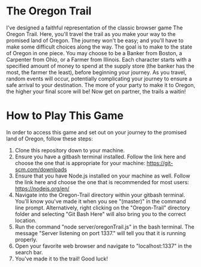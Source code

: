 # The Oregon Trail
I've designed a faithful representation of the classic browser game The Oregon Trail. Here, you'll travel the trail as you make your way to the promised land of Oregon. The journey won't be easy; and you'll have to make some difficult choices along the way. The goal is to make to the state of Oregon in one piece. You may choose to be a Banker from Boston, a Carpenter from Ohio, or a Farmer from Illinois. Each character starts with a specified amount of money to spend at the supply store (the banker has the most, the farmer the least), before beginning your journey. As you travel, random events will occur, potentially complicating your journey to ensure a safe arrival to your destination. The more of your party to make it to Oregon, the higher your final score will be! Now get on partner, the trails a waitin!

# How to Play This Game
In order to access this game and set out on your journey to the promised land of Oregon, follow these steps:
1. Clone this repository down to your machine.
2. Ensure you have a gitbash terminal installed. Follow the link here and choose the one that is appropriate for your machine: https://git-scm.com/downloads
3. Ensure that you have Node.js installed on your machine as well. Follow the link here and choose the one that is recommended for most users: https://nodejs.org/en/
4. Navigate into the Oregon-Trail directory within your gitbash terminal. You'll know you've made it when you see "(master)" in the command line prompt. Alternatively, right clicking on the "Oregon-Trail" directory folder and selecting "Git Bash Here" will also bring you to the correct location.
5. Run the command "node server/oregonTrail.js" in the bash terminal. The message "Server listening on port 1337." will tell you that it is running properly.
6. Open your favorite web browser and navigate to "localhost:1337" in the search bar.
7. You've made it to the trail! Good luck!
